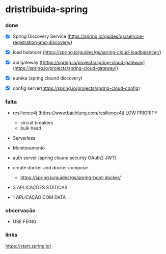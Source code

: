 # dristribuida-spring


### done

- [x] Spring Discovery Service (https://spring.io/guides/gs/service-registration-and-discovery/)
- [x] load balancer (https://spring.io/guides/gs/spring-cloud-loadbalancer/)

- [x] api gateway ([https://spring.io/projects/spring-cloud-gateway](https://spring.io/projects/spring-cloud-gateway))
- [x] eureka (spring clound discovery)

- [x] config server(https://spring.io/projects/spring-cloud-config)

### falta

- resilience4j (https://www.baeldung.com/resilience4j) LOW PRIORITY
    - circuit breakers
    - bulk head

- Serverless 

- Monitoramento

- auth server (spring clound security OAuth2 JWT)
 
- create docker and docker compose
  - https://spring.io/guides/gs/spring-boot-docker/

- 3 APLICAÇÕES STATICAS
- 1 APLICAÇÃO COM DATA


### observação

- USE FEING

### links
  https://start.spring.io/
